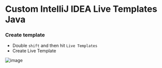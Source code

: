 # Custom IntelliJ IDEA Live Templates Java
### Create template
- Double `shift` and then hit `Live Templates`
- Create Live Template

![image](https://github.com/ndanqkhoa/idea-live-templates/assets/79648632/cf921a48-67f0-43fe-a8be-def173e8125c)